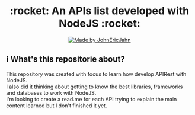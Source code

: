 <h1 align="center"> 
	:rocket: An APIs list developed with NodeJS :rocket:
</h1>

<p align="center">	
  <a href="www.linkedin.com/in/john-eric-jahn">
    <img alt="Made by JohnEricJahn" src="https://img.shields.io/badge/made%20by-JohnEricJahn-brightgreen">
  </a>
</p>

## :information_source: What's this repositorie about?

This repository was created with focus to learn how develop APIRest with NodeJS.<br>
I also did it thinking about getting to know the best libraries, frameworks and databases to work with NodeJS.<br>
I'm looking to create a read.me for each API trying to explain the main content learned but I don't finished it yet.
